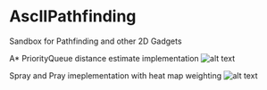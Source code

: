 # AscIIPathfinding
Sandbox for Pathfinding and other 2D Gadgets

A* PriorityQueue distance estimate implementation
![alt text](https://i.imgur.com/2kFGc1f.png)

Spray and Pray imeplementation with heat map weighting
![alt text](https://i.imgur.com/2ZF976Y.png)
